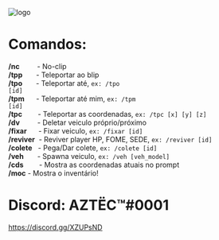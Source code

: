 ![logo](https://i.imgur.com/CCKL9Bk.png)

# Comandos:<br>
<b>/nc</b>         - No-clip<br>
<b>/tpp</b>       - Teleportar ao blip<br>
<b>/tpo</b>       - Teleportar até, <code>ex: /tpo [id]</code><br>
<b>/tpm</b>      - Teleportar até mim, <code>ex: /tpm [id]</code><br>
<b>/tpc</b>        - Teleportar as coordenadas, <code>ex: /tpc [x] [y] [z]</code><br>
<b>/dv</b>         - Deletar veiculo próprio/próximo<br>
<b>/fixar</b>      - Fixar veiculo, <code>ex: /fixar [id]</code><br>
<b>/reviver</b>  - Reviver player HP, FOME, SEDE, <code>ex: /reviver [id]</code><br>
<b>/colete</b>   - Pega/Dar colete, <code>ex: /colete [id]</code><br>
<b>/veh</b>         - Spawna veiculo, <code>ex: /veh [veh_model]</code><br>
<b>/cds</b>        - Mostra as coordenadas atuais no prompt<br>
<b>/moc</b>        - Mostra o inventário!<br>

# Discord: AZTËC™#0001
https://discord.gg/XZUPsND

